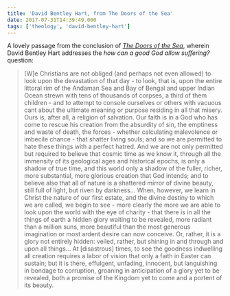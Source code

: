 ```yaml
---
title: 'David Bentley Hart, from The Doors of the Sea'
date: 2017-07-31T14:39:49.000
tags: ['theology', 'david-bentley-hart']
---
```


A lovely passage from the conclusion of [_The Doors of the Sea_](http://amzn.to/2uIPaVP), wherein David Bentley Hart addresses the _how can a good God allow suffering?_ question:

> \[W\]e Christians are not obliged (and perhaps not even allowed) to look upon the devastation of that day - to look, that is, upon the entire littoral rim of the Andaman Sea and Bay of Bengal and upper Indian Ocean strewn with tens of thousands of corpses, a third of them children - and to attempt to console ourselves or others with vacuous cant about the ultimate meaning or purpose residing in all that misery. Ours is, after all, a religion of salvation. Our faith is in a God who has come to rescue his creation from the absurdity of sin, the emptiness and waste of death, the forces - whether calculating malevolence or imbecile chance - that shatter living souls; and so we are permitted to hate these things with a perfect hatred. And we are not only permitted but required to believe that cosmic time as we know it, through all the immensity of its geological ages and historical epochs, is only a shadow of true time, and this world only a shadow of the fuller, richer, more substantial, more glorious creation that God intends; and to believe also that all of nature is a shattered mirror of divine beauty, still full of light, but riven by darkness... When, however, we learn in Christ the nature of our first estate, and the divine destiny to which we are called, we begin to see - more clearly the more we are able to look upon the world with the eye of charity - that there is in all the things of earth a hidden glory waiting to be revealed, more radiant than a million suns, more beautiful than the most generous imagination or most ardent desire can now conceive. Or, rather, it is a glory not entirely hidden: veiled, rather, but shining in and through and upon all things... At \[disastrous\] times, to see the goodness indwelling all creation requires a labor of vision that only a faith in Easter can sustain; but it is there, effulgent, unfading, innocent, but languishing in bondage to corruption, groaning in anticipation of a glory yet to be revealed, both a promise of the Kingdom yet to come and a portent of its beauty.
